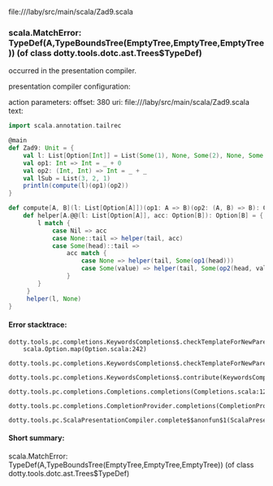 file://<WORKSPACE>/laby/src/main/scala/Zad9.scala
### scala.MatchError: TypeDef(A,TypeBoundsTree(EmptyTree,EmptyTree,EmptyTree)) (of class dotty.tools.dotc.ast.Trees$TypeDef)

occurred in the presentation compiler.

presentation compiler configuration:


action parameters:
offset: 380
uri: file://<WORKSPACE>/laby/src/main/scala/Zad9.scala
text:
```scala
import scala.annotation.tailrec

@main
def Zad9: Unit = {
    val l: List[Option[Int]] = List(Some(1), None, Some(2), None, Some(3), Some(4))
    val op1: Int => Int = _ + 0
    val op2: (Int, Int) => Int = _ + _
    val lSub = List(3, 2, 1)
    println(compute(l)(op1)(op2))
}

def compute[A, B](l: List[Option[A]])(op1: A => B)(op2: (A, B) => B): Option[B] = {
    def helper[A.@@(l: List[Option[A]], acc: Option[B]): Option[B] = {
        l match {
            case Nil => acc
            case None::tail => helper(tail, acc)
            case Some(head)::tail =>
                acc match {
                    case None => helper(tail, Some(op1(head)))
                    case Some(value) => helper(tail, Some(op2(head, value)))
                }
        }
     }
     helper(l, None)
}

```



#### Error stacktrace:

```
dotty.tools.pc.completions.KeywordsCompletions$.checkTemplateForNewParents$$anonfun$2(KeywordsCompletions.scala:218)
	scala.Option.map(Option.scala:242)
	dotty.tools.pc.completions.KeywordsCompletions$.checkTemplateForNewParents(KeywordsCompletions.scala:215)
	dotty.tools.pc.completions.KeywordsCompletions$.contribute(KeywordsCompletions.scala:44)
	dotty.tools.pc.completions.Completions.completions(Completions.scala:124)
	dotty.tools.pc.completions.CompletionProvider.completions(CompletionProvider.scala:90)
	dotty.tools.pc.ScalaPresentationCompiler.complete$$anonfun$1(ScalaPresentationCompiler.scala:146)
```
#### Short summary: 

scala.MatchError: TypeDef(A,TypeBoundsTree(EmptyTree,EmptyTree,EmptyTree)) (of class dotty.tools.dotc.ast.Trees$TypeDef)